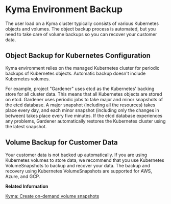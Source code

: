 <!-- loioab959cfbd07b46af97aecfd6577bfb10 -->

# Kyma Environment Backup

The user load on a Kyma cluster typically consists of various Kubernetes objects and volumes. The object backup process is automated, but you need to take care of volume backups so you can recover your customer data.



<a name="loioab959cfbd07b46af97aecfd6577bfb10__section_dvs_k5q_ssb"/>

## Object Backup for Kubernetes Configuration

 Kyma environment relies on the managed Kubernetes cluster for periodic backups of Kubernetes objects. Automatic backup doesn't include Kubernetes volumes.

For example, project "Gardener" uses etcd as the Kubernetes' backing store for all cluster data. This means that all Kubernetes objects are stored on etcd. Gardener uses periodic jobs to take major and minor snapshots of the etcd database. A major snapshot \(including all the resources\) takes place every day, and each minor snapshot \(including only the changes in between\) takes place every five minutes. If the etcd database experiences any problems, Gardener automatically restores the Kubernetes cluster using the latest snapshot.



<a name="loioab959cfbd07b46af97aecfd6577bfb10__section_scj_p5q_ssb"/>

## Volume Backup for Customer Data

Your customer data is not backed up automatically. If you are using Kubernetes volumes to store data, we recommend that you use Kubernetes VolumeSnapshots to backup and recover your data. The backup and recovery using Kubernetes VolumeSnapshots are supported for AWS, Azure, and GCP.

**Related Information**  


[Kyma: Create on-demand volume snapshots](https://kyma-project.io/docs/kyma/latest/04-operation-guides/operations/10-backup-kyma/#create-on-demand-volume-snapshots)

